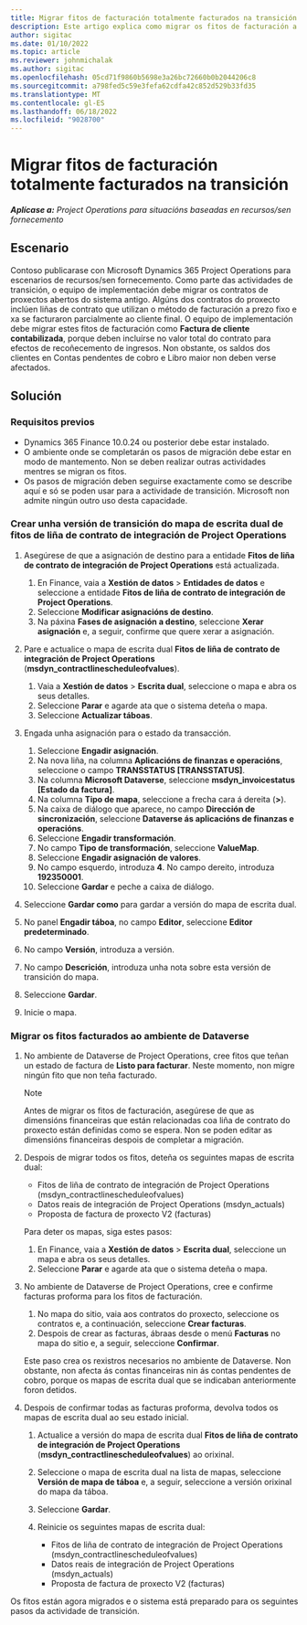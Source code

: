 ```yaml
---
title: Migrar fitos de facturación totalmente facturados na transición
description: Este artigo explica como migrar os fitos de facturación a prezos fixos que se facturaron ao cliente por contratos de proxectos abertos antes da data de publicación.
author: sigitac
ms.date: 01/10/2022
ms.topic: article
ms.reviewer: johnmichalak
ms.author: sigitac
ms.openlocfilehash: 05cd71f9860b5698e3a26bc72660b0b2044206c8
ms.sourcegitcommit: a798fed5c59e3fefa62cdfa42c852d529b33fd35
ms.translationtype: MT
ms.contentlocale: gl-ES
ms.lasthandoff: 06/18/2022
ms.locfileid: "9028700"
---
```

# <a name="migrate-fully-invoiced-billing-milestones-at-cutover"></a>Migrar fitos de facturación totalmente facturados na transición

_**Aplícase a:** Project Operations para situacións baseadas en recursos/sen fornecemento_

## <a name="scenario"></a>Escenario

Contoso publicarase con Microsoft Dynamics 365 Project Operations para escenarios de recursos/sen fornecemento. Como parte das actividades de transición, o equipo de implementación debe migrar os contratos de proxectos abertos do sistema antigo. Algúns dos contratos do proxecto inclúen liñas de contrato que utilizan o método de facturación a prezo fixo e xa se facturaron parcialmente ao cliente final. O equipo de implementación debe migrar estes fitos de facturación como **Factura de cliente contabilizada**, porque deben incluírse no valor total do contrato para efectos de recoñecemento de ingresos. Non obstante, os saldos dos clientes en Contas pendentes de cobro e Libro maior non deben verse afectados.

## <a name="solution"></a>Solución

### <a name="prerequisites"></a>Requisitos previos

- Dynamics 365 Finance 10.0.24 ou posterior debe estar instalado.
- O ambiente onde se completarán os pasos de migración debe estar en modo de mantemento. Non se deben realizar outras actividades mentres se migran os fitos.
- Os pasos de migración deben seguirse exactamente como se describe aquí e só se poden usar para a actividade de transición. Microsoft non admite ningún outro uso desta capacidade.

### <a name="create-a-cutover-version-of-the-project-operations-integration-contract-line-milestones-dual-write-map"></a>Crear unha versión de transición do mapa de escrita dual de fitos de liña de contrato de integración de Project Operations 

1. Asegúrese de que a asignación de destino para a entidade **Fitos de liña de contrato de integración de Project Operations** está actualizada. 

    1. En Finance, vaia a **Xestión de datos** \> **Entidades de datos** e seleccione a entidade **Fitos de liña de contrato de integración de Project Operations**. 
    2. Seleccione **Modificar asignacións de destino**. 
    3. Na páxina **Fases de asignación a destino**, seleccione **Xerar asignación** e, a seguir, confirme que quere xerar a asignación.

2. Pare e actualice o mapa de escrita dual **Fitos de liña de contrato de integración de Project Operations** (**msdyn\_contractlinescheduleofvalues**). 

    1. Vaia a **Xestión de datos** \> **Escrita dual**, seleccione o mapa e abra os seus detalles. 
    2. Seleccione **Parar** e agarde ata que o sistema deteña o mapa. 
    3. Seleccione **Actualizar táboas**.

3. Engada unha asignación para o estado da transacción.

    1. Seleccione **Engadir asignación**.
    2. Na nova liña, na columna **Aplicacións de finanzas e operacións**, seleccione o campo **TRANSSTATUS \[TRANSSTATUS\]**.
    3. Na columna **Microsoft Dataverse**, seleccione **msdyn\_invoicestatus \[Estado da factura\]**.
    4. Na columna **Tipo de mapa**, seleccione a frecha cara á dereita (**\>**).
    5. Na caixa de diálogo que aparece, no campo **Dirección de sincronización**, seleccione **Dataverse ás aplicacións de finanzas e operacións**.
    6. Seleccione **Engadir transformación**.
    7. No campo **Tipo de transformación**, seleccione **ValueMap**.
    8. Seleccione **Engadir asignación de valores**.
    9. No campo esquerdo, introduza **4**. No campo dereito, introduza **192350001**. 
    10. Seleccione **Gardar** e peche a caixa de diálogo.

4. Seleccione **Gardar como** para gardar a versión do mapa de escrita dual. 
5. No panel **Engadir táboa**, no campo **Editor**, seleccione **Editor predeterminado**.
6. No campo **Versión**, introduza a versión.
7. No campo **Descrición**, introduza unha nota sobre esta versión de transición do mapa. 
8. Seleccione **Gardar**.
9. Inicie o mapa.

### <a name="migrate-invoiced-milestones-to-the-dataverse-environment"></a>Migrar os fitos facturados ao ambiente de Dataverse

1. No ambiente de Dataverse de Project Operations, cree fitos que teñan un estado de factura de **Listo para facturar**. Neste momento, non migre ningún fito que non teña facturado.

    > [!NOTE]
    > Antes de migrar os fitos de facturación, asegúrese de que as dimensións financeiras que están relacionadas coa liña de contrato do proxecto están definidas como se espera. Non se poden editar as dimensións financeiras despois de completar a migración.

2. Despois de migrar todos os fitos, deteña os seguintes mapas de escrita dual:

    - Fitos de liña de contrato de integración de Project Operations (msdyn\_contractlinescheduleofvalues)
    - Datos reais de integración de Project Operations (msdyn\_actuals)
    - Proposta de factura de proxecto V2 (facturas)

    Para deter os mapas, siga estes pasos:

    1. En Finance, vaia a **Xestión de datos** \> **Escrita dual**, seleccione un mapa e abra os seus detalles.
    2. Seleccione **Parar** e agarde ata que o sistema deteña o mapa.

3. No ambiente de Dataverse de Project Operations, cree e confirme facturas proforma para los fitos de facturación. 

    1. No mapa do sitio, vaia aos contratos do proxecto, seleccione os contratos e, a continuación, seleccione **Crear facturas**.
    2. Despois de crear as facturas, ábraas desde o menú **Facturas** no mapa do sitio e, a seguir, seleccione **Confirmar**.

    Este paso crea os rexistros necesarios no ambiente de Dataverse. Non obstante, non afecta ás contas financeiras nin ás contas pendentes de cobro, porque os mapas de escrita dual que se indicaban anteriormente foron detidos.

4. Despois de confirmar todas as facturas proforma, devolva todos os mapas de escrita dual ao seu estado inicial.

    1. Actualice a versión do mapa de escrita dual **Fitos de liña de contrato de integración de Project Operations** (**msdyn\_contractlinescheduleofvalues**) ao orixinal. 
    2. Seleccione o mapa de escrita dual na lista de mapas, seleccione **Versión de mapa de táboa** e, a seguir, seleccione a versión orixinal do mapa da táboa.
    3. Seleccione **Gardar**.
    4. Reinicie os seguintes mapas de escrita dual:

        - Fitos de liña de contrato de integración de Project Operations (msdyn\_contractlinescheduleofvalues)
        - Datos reais de integración de Project Operations (msdyn\_actuals)
        - Proposta de factura de proxecto V2 (facturas)

Os fitos están agora migrados e o sistema está preparado para os seguintes pasos da actividade de transición.
